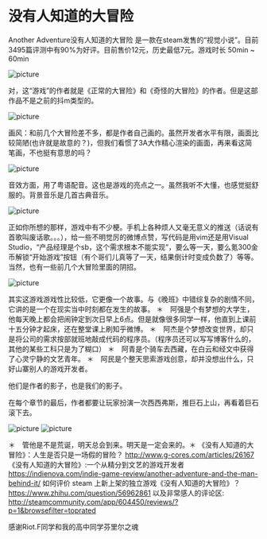 # 没有人知道的大冒险
Another Adventure没有人知道的大冒险 是一款在steam发售的“视觉小说”。目前3495篇评测中有90%为好评。目前售价12元，历史最低7元。游戏时长 50min ~ 60min

![picture](https://github.com/aloneneutrino/article/blob/master/images/1/1.png)

对，这“游戏”的作者就是《正常的大冒险》和《奇怪的大冒险》的作者。但是这部作品不是之前的抖m类型的。

![picture](https://github.com/aloneneutrino/article/blob/master/images/1/2.png)

画风：和前几个大冒险差不多，都是作者自己画的。虽然开发者水平有限，画面比较简陋(也许就是故意的？)，但我们看惯了3A大作精心渲染的画面，再来看这简笔画，不也挺有意思的吗？

![picture](https://github.com/aloneneutrino/article/blob/master/images/1/3.jpg)

音效方面，用了粤语配音。这也是游戏的亮点之一。虽然我听不大懂，也感觉挺舒服的。背景音乐是几首古典音乐。

![picture](https://github.com/aloneneutrino/article/blob/master/images/1/4.jpg)

正如你所想的那样，游戏中有不少梗。手机上各种烦人又毫无意义的推送（话说有首歌叫废话歌。。。），给一些不明觉厉的微博点赞，写代码是用vim还是用Visual Studio，“产品经理是个sb，这个需求根本不能实现”，要么等一天，要么氪300金币解锁“开始游戏”按钮（有个哥们儿真等了一天，结果倒计时变成负数了）等等。当然，也有一些前几个大冒险里面的阴招。

![picture](https://github.com/aloneneutrino/article/blob/master/images/1/5.png)

其实这游戏游戏性比较低，它更像一个故事。与《晚班》中错综复杂的剧情不同，它讲的是一个在现实当中时刻都在发生的故事。
＊　阿强是个有梦想的大学生，他每天晚上都会把闹钟定到次日早上6点。但是就像很多同学一样，他直到上课前十五分钟才起床，还在整堂课上刷知乎微博。
＊　阿杰是个梦想改变世界，却只是将公司的需求按部就班地敲成代码的程序员。（程序员还可以写写博客什么的，其他的某些工科只是为了糊口）
＊　阿青是个骑车去西藏，在白云和经文中获得了心灵宁静的文艺青年。
＊　阿民是个整天思索游戏创意，却并没想出什么，只好山寨别人的游戏开发者。

他们是作者的影子，也是我们的影子。

在每个章节的最后，作者都要让玩家扮演一次西西弗斯，推巨石上山，再看着巨石滚下去。

![picture](https://github.com/aloneneutrino/article/blob/master/images/1/6.jpg)
![picture](https://github.com/aloneneutrino/article/blob/master/images/1/7.jpg)

＊　管他是不是荒诞，明天总会到来。明天是一定会来的。＊
《没有人知道的大冒险》：人生是否只是一场假的冒险？
http://www.g-cores.com/articles/26167
《没有人知道的大冒险》:一个从精分到文艺的游戏开发者
https://indienova.com/indie-game-review/another-adventure-and-the-man-behind-it/
如何评价 steam 上新上架的独立游戏《没有人知道的大冒险》？
https://www.zhihu.com/question/56962861
以及非常感人的评论区: http://steamcommunity.com/app/604450/reviews/?p=1&browsefilter=toprated

感谢Riot.F同学和我的高中同学芬里尔之魂
